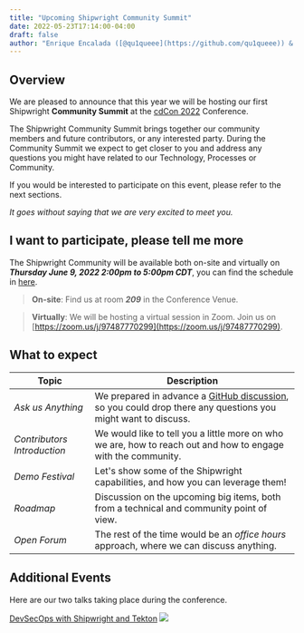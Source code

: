 ```yaml
---
title: "Upcoming Shipwright Community Summit"
date: 2022-05-23T17:14:00-04:00
draft: false
author: "Enrique Encalada ([@qu1queee](https://github.com/qu1queee)) & Sascha Schwarze ([@SaschaSchwarze0](https://github.com/SaschaSchwarze0))"
---
```



## Overview

We are pleased to announce that this year we will be hosting our first Shipwright **Community Summit** at the [cdCon 2022](https://cdcon2022.sched.com/) Conference.

The Shipwright Community Summit brings together our community members and future contributors, or any interested party. During the Community Summit we expect to get closer to you and address any questions you might have related to our Technology, Processes or Community.

If you would be interested to participate on this event, please refer to the next sections.

_It goes without saying that we are very excited to meet you._

## I want to participate, please tell me more

The Shipwright Community will be available both on-site and virtually on **_Thursday June 9, 2022 2:00pm to 5:00pm CDT_**, you can find the schedule in [here](https://sched.co/12zXm).

> **On-site**: Find us at room **_209_** in the Conference Venue.

> **Virtually**: We will be hosting a virtual session in Zoom. Join us on [https://zoom.us/j/97487770299](https://zoom.us/j/97487770299).


## What to expect

| Topic      | Description |
| ----------- | ----------- |
| _Ask us Anything_ | We prepared in advance a [GitHub discussion](https://github.com/shipwright-io/community/discussions/89), so you could drop there any questions you might want to discuss. |
| _Contributors Introduction_ | We would like to tell you a little more on who we are, how to reach out and how to engage with the community. |
| _Demo Festival_ | Let's show some of the Shipwright capabilities, and how you can leverage them! |
| _Roadmap_ | Discussion on the upcoming big items, both from a technical and community point of view. |
| _Open Forum_ | The rest of the time would be an _office hours_ approach, where we can discuss anything. |


## Additional Events

Here are our two talks taking place during the conference.

[DevSecOps with Shipwright and Tekton](https://sched.co/12vDM)
![](session_01)